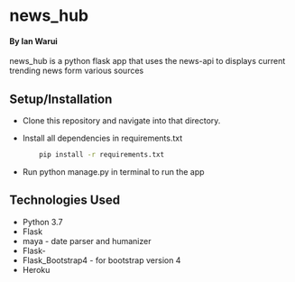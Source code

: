 # news_hub

#### By Ian Warui
news_hub is a python flask app that uses the news-api to displays current trending news form various sources

## Setup/Installation
* Clone this repository and navigate into that directory.
* Install all dependencies in requirements.txt

    ```bash
        pip install -r requirements.txt
    ```
* Run python manage.py in terminal to run the app

## Technologies Used
+ Python 3.7
+ Flask
+ maya - date parser and humanizer
+ Flask- 
+ Flask_Bootstrap4 - for bootstrap version 4
+ Heroku 

## 
  
